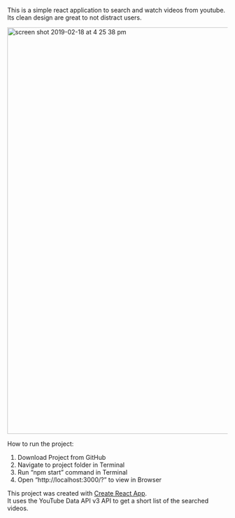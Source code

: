 This is a simple react application to search and watch videos from youtube. 
<br />
Its clean design are great to not distract users.

<img width="928" alt="screen shot 2019-02-18 at 4 25 38 pm" src="https://user-images.githubusercontent.com/10787237/52991959-d6bc5800-33dc-11e9-8286-2b9f94f01297.png">

How to run the project:
1. Download Project from GitHub
2. Navigate to project folder in Terminal
3. Run “npm start” command in Terminal
4. Open “http://localhost:3000/?” to view in Browser 

This project was created with [Create React App](https://github.com/facebook/create-react-app).
<br />
It uses the YouTube Data API v3 API to get a short list of the searched videos.
